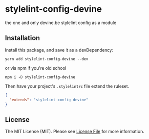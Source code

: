 # stylelint-config-devine

the one and only devine.be stylelint config as a module

## Installation

Install this package, and save it as a devDependency:

```
yarn add stylelint-config-devine --dev
```

or via npm if you're old school

```
npm i -D stylelint-config-devine
```

Then have your project's `.stylelintrc` file extend the ruleset.

```json
{
  "extends": "stylelint-config-devine"
}
```

## License

The MIT License (MIT). Please see [License File](LICENSE) for more information.
